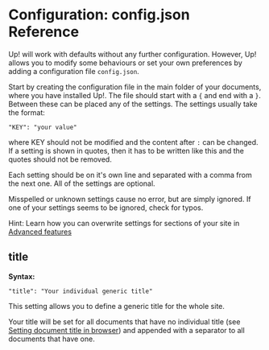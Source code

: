 # Configuration: config.json Reference

Up! will work with defaults without any further configuration. However, Up! allows you 
to modify some behaviours or set your own preferences by adding a configuration file `config.json`.

Start by creating the configuration file in the main folder of your documents, where you have installed Up!. 
The file should start with a `{` and end with a `}`. Between these can be placed any of the settings.  The settings
usually take the format:

    "KEY": "your value"

where KEY should not be modified and the content after `:` can be changed. If a setting is shown in quotes, then it has to 
be written like this and the quotes should not be removed. 

Each setting should be on it's own line and separated with a comma from the next one. All of the settings are optional. 

Misspelled or unknown settings cause no error, but are simply ignored. If one of your settings seems to be ignored, check for typos. 

Hint: Learn how you can overwrite settings for sections of your site in [Advanced features](multiple-navigation.md#Multiple_configuration)


## title

**Syntax:**

    "title": "Your individual generic title"
    
This setting allows you to define a generic title for the whole site. 

Your title will be set for all documents that have no individual title (see [Setting document title in browser](getting-started.md#Setting_document_title_in_browser)) 
and appended with a separator to all documents that have one. 


